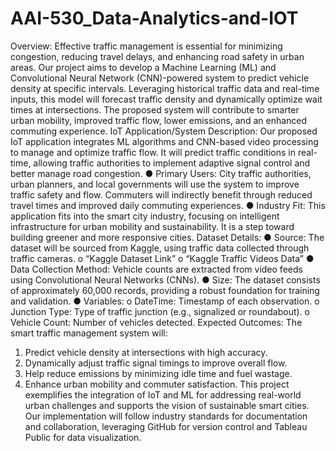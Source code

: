 # AAI-530_Data-Analytics-and-IOT

Overview: 
Effective traffic management is essential for minimizing congestion, reducing travel delays, and 
enhancing road safety in urban areas. Our project aims to develop a Machine Learning (ML) and 
Convolutional Neural Network (CNN)-powered system to predict vehicle density at specific 
intervals. Leveraging historical traffic data and real-time inputs, this model will forecast traffic 
density and dynamically optimize wait times at intersections. The proposed system will 
contribute to smarter urban mobility, improved traffic flow, lower emissions, and an enhanced 
commuting experience. 
IoT Application/System Description: 
Our proposed IoT application integrates ML algorithms and CNN-based video processing to 
manage and optimize traffic flow. It will predict traffic conditions in real-time, allowing traffic 
authorities to implement adaptive signal control and better manage road congestion. 
● Primary Users: City traffic authorities, urban planners, and local governments will use the 
system to improve traffic safety and flow. Commuters will indirectly benefit through 
reduced travel times and improved daily commuting experiences. 
● Industry Fit: This application fits into the smart city industry, focusing on intelligent 
infrastructure for urban mobility and sustainability. It is a step toward building greener 
and more responsive cities. 
Dataset Details: 
● Source: The dataset will be sourced from Kaggle, using traffic data collected through 
traffic cameras. 
o “Kaggle Dataset Link” 
o “Kaggle Traffic Videos Data” 
● Data Collection Method: Vehicle counts are extracted from video feeds using 
Convolutional Neural Networks (CNNs). 
● Size: The dataset consists of approximately 60,000 records, providing a robust 
foundation for training and validation. 
● Variables: 
o DateTime: Timestamp of each observation. 
o Junction Type: Type of traffic junction (e.g., signalized or roundabout). 
o Vehicle Count: Number of vehicles detected. 
Expected Outcomes: 
The smart traffic management system will: 
1. Predict vehicle density at intersections with high accuracy. 
2. Dynamically adjust traffic signal timings to improve overall flow. 
3. Help reduce emissions by minimizing idle time and fuel wastage. 
4. Enhance urban mobility and commuter satisfaction. 
This project exemplifies the integration of IoT and ML for addressing real-world urban 
challenges and supports the vision of sustainable smart cities. Our implementation will follow 
industry standards for documentation and collaboration, leveraging GitHub for version control 
and Tableau Public for data visualization.
